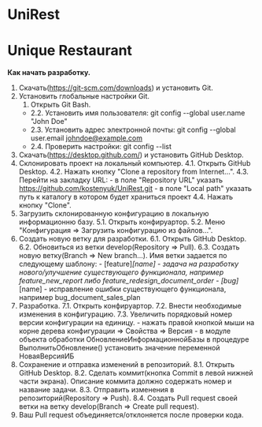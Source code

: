 # UniRest
# Unique Restaurant

**Как начать разработку.**
1. Скачать(https://git-scm.com/downloads) и установить Git.
2. Установить глобальные настройки Git.
	1. Открыть Git Bash.
	- 2.2. Установить имя пользователя:
			git config --global user.name "John Doe"
	- 2.3. Установить адрес электронной почты:
			git config --global user.email johndoe@example.com
	- 2.4. Проверить настройки:
			git config --list
3. Скачать(https://desktop.github.com/) и установить GitHub Desktop.
4. Склонировать проект на локальный компьютер.
	4.1. Открыть GitHub Desktop.
	4.2. Нажать кнопку "Clone a repository from Internet...".
	4.3. Перейти на закладку URL:
		- в поле "Repository URL" указать https://github.com/kostenyuk/UniRest.git
		- в поле "Local path" указать путь к каталогу в котором будет храниться проект
	4.4. Нажать кнопку "Clone".
5. Загрузить склонированную конфигурацию в локальную информационню базу.
	5.1. Открыть конфируартор.
	5.2. Меню "Конфигурация => Загрузить конфигурацию из файлов...".
6. Создать новую ветку для разработки.
	6.1. Открыть GitHub Desktop.
	6.2. Обновиться из ветки develop(Repository => Pull).
	6.3. Создать новую ветку(Branch => New branch...).
		Имя ветки задается по следующему шаблону:
		- [feature]_[name] - задача на разработку нового/улучшение существующего функционала, например feature_new_report либо feature_redesign_document_order
		- [bug]_[name] - исправление ошибки существующего функционала, например bug_document_sales_plan
7. Разработка.
	7.1. Открыть конфируартор.
	7.2. Внести необходимые изменения в конфигурацию.
	7.3. Увеличить порядковый номер версии конфигурации на единицу.
		- нажать правой кнопкой мыши на корне дерева конфигурации => Свойства => Версия
		- в модуле объекта обработки ОбновлениеИнформационнойБазы в процедуре ВыполнитьОбновление() установить значение переменной НоваяВерсияИБ
8. Сохранение и отправка изменений в репозиторий.
	8.1. Открыть GitHub Desktop.
	8.2. Сделать коммит(кнопка Commit в левой нижней части экрана). Описание коммита должно содержать номер и название задачи.
	8.3. Отправить изменения в репозиторий(Repository => Push).
	8.4. Создать Pull request своей ветки на ветку develop(Branch => Create pull request).
9. Ваш Pull request объединяется/отклоняется после проверки кода.